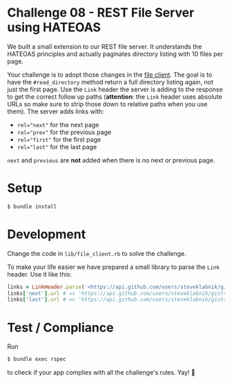 # Challenge 08 - REST File Server using HATEOAS

We built a small extension to our REST file server. It understands the HATEOAS principles and actually paginates directory listing with 10 files per page.

Your challenge is to adopt those changes in the [file client](lib/file_client.rb). The goal is to have the ``#read_directory`` method return a full directory listing again, not just the first page. Use the ``Link`` header the server is adding to the response to get the correct follow up paths (**attention**: the ``Link`` header uses absolute URLs so make sure to strip those down to relative paths when you use them). The server adds links with:

* ``rel="next"`` for the next page
* ``rel="prev"`` for the previous page
* ``rel="first"`` for the first page
* ``rel="last"`` for the last page

``next`` and ``previous`` are **not** added when there is no next or previous page.

# Setup

```sh
$ bundle install
```

# Development

Change the code in ``lib/file_client.rb`` to solve the challenge.

To make your life easier we have prepared a small library to parse the ``Link`` header. Use it like this:

```ruby
links = LinkHeader.parse('<https://api.github.com/users/steveklabnik/gists?page=2>; rel="next", <https://api.github.com/users/steveklabnik/gists?page=33333>; rel="last"')
links['next'].url # => 'https://api.github.com/users/steveklabnik/gists?page=2'
links['last'].url # => 'https://api.github.com/users/steveklabnik/gists?page=33333'
```

# Test / Compliance

Run

```sh
$ bundle exec rspec
```

to check if your app complies with all the challenge's rules. Yay! :tada:
